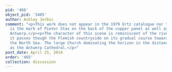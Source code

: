 ```yaml
---
pid: '466'
object_pid: '3485'
author: Ashley Jerbic
comment: "<p>This work does not appear in the 1979 Ertz catalogue nor the Honig Database.</p><p>There
  is the mark of Pieter Stas on the back of the copper panel as well as the hand of
  Antwerp.</p><p>The character of this scene is reminiscent of the river Scheldt as
  it passes though the Flemish countryside on its gradual course toward Antwerp and
  the North Sea. The large Church dominating the horizon in the distance is recognizable
  as the Antwerp Cathedral.</p>"
post_date: April 25, 2014
order: '465'
collection: discussion
---
```

